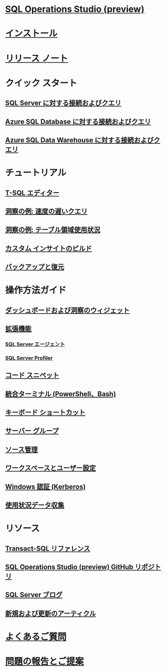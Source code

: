 # [SQL Operations Studio (preview)](what-is.md)
# [インストール](download.md)
# [リリース ノート](release-notes.md)
# クイック スタート
## [SQL Server に対する接続およびクエリ](quickstart-sql-server.md)
## [Azure SQL Database に対する接続およびクエリ](quickstart-sql-database.md)
## [Azure SQL Data Warehouse に対する接続およびクエリ](quickstart-sql-dw.md)
# チュートリアル
## [T-SQL エディター](tutorial-sql-editor.md) 
## [洞察の例: 速度の遅いクエリ](tutorial-qds-sql-server.md)
## [洞察の例: テーブル領域使用状況](tutorial-table-space-sql-server.md)
## [カスタム インサイトのビルド](tutorial-build-custom-insight-sql-server.md) 
## [バックアップと復元](tutorial-backup-restore-sql-server.md)
# 操作方法ガイド
## [ダッシュボードおよび洞察のウィジェット](insight-widgets.md)
## [拡張機能](extensions.md)
### [SQL Server エージェント](sql-server-agent-extension.md)
### [SQL Server Profiler](sql-server-profiler-extension.md)
## [コード スニペット](code-snippets.md)
## [統合ターミナル (PowerShell、Bash)](integrated-terminal.md)
## [キーボード ショートカット](keyboard-shortcuts.md)
## [サーバー グループ](server-groups.md)
## [ソース管理](source-control.md)
## [ワークスペースとユーザー設定](settings.md)
## [Windows 認証 (Kerberos)](enable-kerberos.md)
## [使用状況データ収集](usage-data-collection.md)
# リソース
## [Transact-SQL リファレンス](../t-sql/language-reference.md)
## [SQL Operations Studio (preview) GitHub リポジトリ](https://www.github.com/Microsoft/SqlOpsStudio)
## [SQL Server ブログ](https://blogs.technet.microsoft.com/dataplatforminsider/)
## [新規および更新のアーティクル](new-updated-sql-operations-studio.md)
# [よくあるご質問](faq.md)
# [問題の報告とご提案](https://github.com/microsoft/sqlopsstudio/issues)
